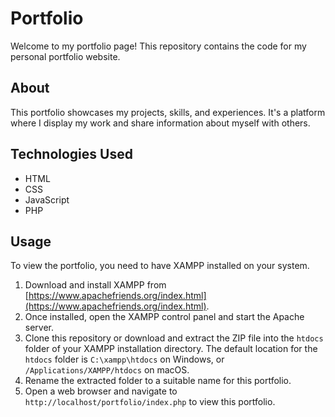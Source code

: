 # Portfolio

Welcome to my portfolio page! This repository contains the code for my personal portfolio website.

## About

This portfolio showcases my projects, skills, and experiences. It's a platform where I display my work and share information about myself with others.

## Technologies Used

- HTML
- CSS
- JavaScript
- PHP

## Usage

To view the portfolio, you need to have XAMPP installed on your system.

1. Download and install XAMPP from [https://www.apachefriends.org/index.html](https://www.apachefriends.org/index.html).
2. Once installed, open the XAMPP control panel and start the Apache server.
3. Clone this repository or download and extract the ZIP file into the `htdocs` folder of your XAMPP installation directory. The default location for the `htdocs` folder is `C:\xampp\htdocs` on Windows, or `/Applications/XAMPP/htdocs` on macOS.
4. Rename the extracted folder to a suitable name for this portfolio.
5. Open a web browser and navigate to `http://localhost/portfolio/index.php` to view this portfolio.


